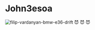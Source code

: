# John3esoa
![filip-vardanyan-bmw-e36-drift](https://user-images.githubusercontent.com/92089444/139857885-24bd0545-3293-41e2-9db6-94954ce72b9c.jpeg)
 😈 😈 😈
